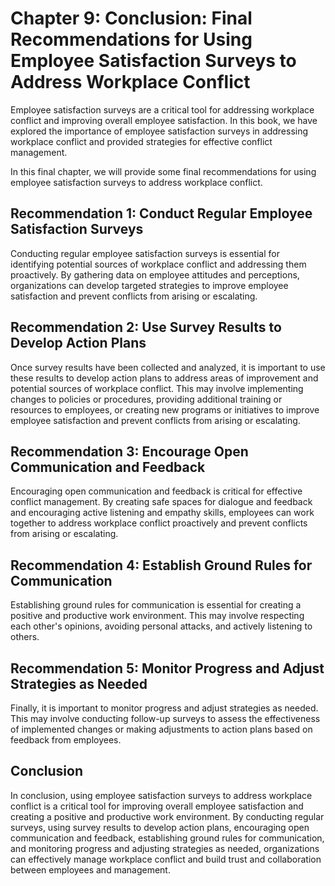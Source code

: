 Chapter 9: Conclusion: Final Recommendations for Using Employee Satisfaction Surveys to Address Workplace Conflict
==================================================================================================================

Employee satisfaction surveys are a critical tool for addressing workplace conflict and improving overall employee satisfaction. In this book, we have explored the importance of employee satisfaction surveys in addressing workplace conflict and provided strategies for effective conflict management.

In this final chapter, we will provide some final recommendations for using employee satisfaction surveys to address workplace conflict.

Recommendation 1: Conduct Regular Employee Satisfaction Surveys
---------------------------------------------------------------

Conducting regular employee satisfaction surveys is essential for identifying potential sources of workplace conflict and addressing them proactively. By gathering data on employee attitudes and perceptions, organizations can develop targeted strategies to improve employee satisfaction and prevent conflicts from arising or escalating.

Recommendation 2: Use Survey Results to Develop Action Plans
------------------------------------------------------------

Once survey results have been collected and analyzed, it is important to use these results to develop action plans to address areas of improvement and potential sources of workplace conflict. This may involve implementing changes to policies or procedures, providing additional training or resources to employees, or creating new programs or initiatives to improve employee satisfaction and prevent conflicts from arising or escalating.

Recommendation 3: Encourage Open Communication and Feedback
-----------------------------------------------------------

Encouraging open communication and feedback is critical for effective conflict management. By creating safe spaces for dialogue and feedback and encouraging active listening and empathy skills, employees can work together to address workplace conflict proactively and prevent conflicts from arising or escalating.

Recommendation 4: Establish Ground Rules for Communication
----------------------------------------------------------

Establishing ground rules for communication is essential for creating a positive and productive work environment. This may involve respecting each other's opinions, avoiding personal attacks, and actively listening to others.

Recommendation 5: Monitor Progress and Adjust Strategies as Needed
------------------------------------------------------------------

Finally, it is important to monitor progress and adjust strategies as needed. This may involve conducting follow-up surveys to assess the effectiveness of implemented changes or making adjustments to action plans based on feedback from employees.

Conclusion
----------

In conclusion, using employee satisfaction surveys to address workplace conflict is a critical tool for improving overall employee satisfaction and creating a positive and productive work environment. By conducting regular surveys, using survey results to develop action plans, encouraging open communication and feedback, establishing ground rules for communication, and monitoring progress and adjusting strategies as needed, organizations can effectively manage workplace conflict and build trust and collaboration between employees and management.

